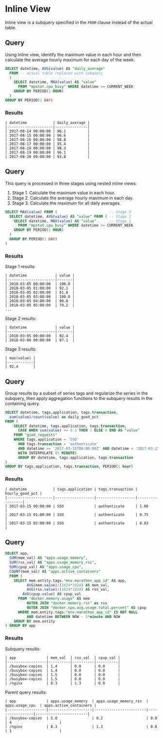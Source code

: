 # Inline View

Inline view is a subquery specified in the `FROM` clause instead of the actual table.

## Query

Using Inline view, identify the maximum value in each hour and then calculate the average hourly maximum for each day of the week.

```sql
SELECT datetime, AVG(value) AS "daily_average" 
  FROM -- actual table replaced with subquery
  (
    SELECT datetime, MAX(value) AS "value"
      FROM "mpstat.cpu_busy" WHERE datetime >= CURRENT_WEEK
    GROUP BY PERIOD(1 HOUR)
  )
GROUP BY PERIOD(1 DAY)
```

### Results

```ls
| datetime            | daily_average |
|---------------------|---------------|
| 2017-08-14 00:00:00 | 96.1          |
| 2017-08-15 00:00:00 | 96.6          |
| 2017-08-16 00:00:00 | 98.8          |
| 2017-08-17 00:00:00 | 95.4          |
| 2017-08-18 00:00:00 | 98.3          |
| 2017-08-19 00:00:00 | 96.1          |
| 2017-08-20 00:00:00 | 93.8          |
```

## Query

This query is processed in three stages using nested inline views:

1. Stage 1. Calculate the maximum value in each hour.
2. Stage 2. Calculate the average hourly maximum in each day.
3. Stage 3. Calculate the maximum for all daily averages.

```sql
SELECT MAX(value) FROM (                        -- Stage 3
  SELECT datetime, AVG(value) AS "value" FROM ( -- Stage 2
    SELECT datetime, MAX(value) AS "value"      -- Stage 1
      FROM "mpstat.cpu_busy" WHERE datetime >= CURRENT_WEEK
    GROUP BY PERIOD(1 HOUR)
  )
  GROUP BY PERIOD(1 DAY)
)
```

### Results

Stage 1 results:

```ls
| datetime             | value |
|----------------------|-------|
| 2018-03-05 00:00:00  | 100.0 |
| 2018-03-05 01:00:00  | 92.1  |
| 2018-03-05 02:00:00  | 81.8  |
| 2018-03-05 03:00:00  | 100.0 |
| 2018-03-05 04:00:00  | 90.8  |
| 2018-03-05 05:00:00  | 79.2  |
...
```

Stage 2 results:

```ls
| datetime             | value |
|----------------------|-------|
| 2018-03-05 00:00:00  | 92.4  |
| 2018-03-06 00:00:00  | 87.1  |
```

Stage 3 results:

```ls
| max(value) |
|------------|
| 92.4       |
```

## Query

Group results by a subset of series tags and regularize the series in the subquery, then apply aggregation functions to the subquery results in the containing query.

```sql
SELECT datetime, tags.application, tags.transaction,
  sum(value)/count(value) as daily_good_pct
FROM (
    SELECT datetime, tags.application, tags.transaction,
      CASE WHEN sum(value) >= 0.3 THEN 1 ELSE 0 END AS "value"
    FROM "good_requests"
    WHERE tags.application = 'SSO'
      AND tags.transaction = 'authenticate'
      AND datetime >= '2017-03-15T00:00:00Z' AND datetime < '2017-03-15T03:00:00Z'
      WITH INTERPOLATE (5 MINUTE)
      GROUP BY datetime, tags.application, tags.transaction
)
GROUP BY tags.application, tags.transaction, PERIOD(1 hour)
```

### Results

```ls
| datetime            | tags.application | tags.transaction | hourly_good_pct |
|---------------------|------------------|------------------|-----------------|
| 2017-03-15 00:00:00 | SSO              | authenticate     | 1.00            |
| 2017-03-15 01:00:00 | SSO              | authenticate     | 0.75            |
| 2017-03-15 02:00:00 | SSO              | authenticate     | 0.83            |
```

## Query



```sql
SELECT app,
  SUM(mem_val) AS "apps.usage_memory",
  SUM(rss_val) AS "apps.usage_memory_rss",
  SUM(cpup_val) AS "apps.usage_cpu",
  COUNT(mem_val) AS "apps.active_containers"
  FROM (
    SELECT mem.entity.tags."env.marathon_app_id" AS app,
		  AVG(mem.value)/(1024*1024) AS mem_val,
		  AVG(rss.value)/(1024*1024) AS rss_val,
    	AVG(cpup.value) AS cpup_val         
	  FROM "docker.memory.usage" AS mem
		  OUTER JOIN "docker.memory.rss" as rss
		  OUTER JOIN "docker.cpu.avg.usage.total.percent" AS cpup
	  WHERE mem.entity.tags."env.marathon_app_id" IS NOT NULL
		  AND datetime BETWEEN NOW - 5*minute AND NOW
    GROUP BY mem.entity
) GROUP BY app
```

### Results

Subquery results:

```ls
| app              | mem_val  | rss_val  | cpup_val |
|------------------|----------|----------|----------|
| /busybox-copies  | 1.4      | 0.0      | 0.0      |
| /busybox-copies  | 1.4      | 0.0      | 0.0      |
| /busybox-copies  | 1.5      | 0.0      | 0.0      |
| /busybox-copies  | 1.5      | 0.0      | 0.0      |
| /nginx           | 8.3      | 1.3      | 0.0      |
```

Parent query results:

```ls
| app              | apps.usage_memory  | apps.usage_memory_rss  | apps.usage_cpu  | apps.active_containers |
|------------------|--------------------|------------------------|-----------------|------------------------|
| /busybox-copies  | 5.8                | 0.2                    | 0.0             | 4                      |
| /nginx           | 8.3                | 1.3                    | 0.0             | 1                      |
```
